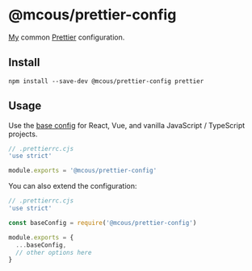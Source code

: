 # @mcous/prettier-config

[My][@mcous] common [Prettier][] configuration.

[@mcous]: https://github.com/mcous
[prettier]: https://prettier.io/

## Install

```shell
npm install --save-dev @mcous/prettier-config prettier
```

## Usage

Use the [base config](./base.cjs) for React, Vue, and vanilla JavaScript / TypeScript projects.

```js
// .prettierrc.cjs
'use strict'

module.exports = '@mcous/prettier-config'
```

You can also extend the configuration:

```js
// .prettierrc.cjs
'use strict'

const baseConfig = require('@mcous/prettier-config')

module.exports = {
  ...baseConfig,
  // other options here
}
```
